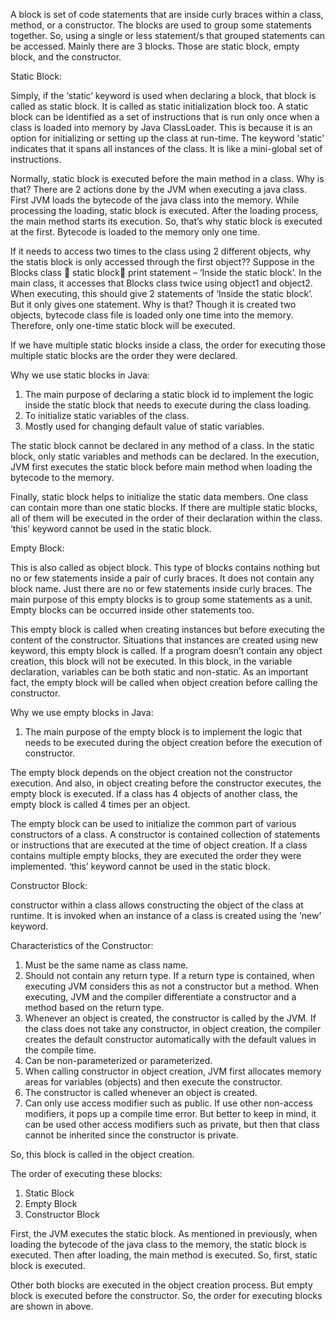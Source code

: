 A block is set of code statements that are inside curly braces within a class, method, or a constructor. The blocks are used to group some statements together. So, using a single or less statement/s that grouped statements can be accessed. Mainly there are 3 blocks. Those are static block, empty block, and the constructor.



Static Block:

Simply, if the ‘static’ keyword is used when declaring a block, that block is called as static block.  It is called as static initialization block too. A static block can be identified as a set of instructions that is run only once when a class is loaded into memory by Java ClassLoader. This is because it is an option for initializing or setting up the class at run-time. The keyword 'static' indicates that it spans all instances of the class. It is like a mini-global set of instructions.

Normally, static block is executed before the main method in a class. Why is that? There are 2 actions done by the JVM when executing a java class. First JVM loads the bytecode of the java class into the memory. While processing the loading, static block is executed. After the loading process, the main method starts its execution. So, that’s why static block is executed at the first. Bytecode is loaded to the memory only one time. 

If it needs to access two times to the class using 2 different objects, why the statis block is only accessed through the first object?? Suppose in the Blocks class  static block print statement – ‘Inside the static block’. In the main class, it accesses that Blocks class twice using object1 and object2. When executing, this should give 2 statements of  ‘Inside the static block’. But it only gives one statement. Why is that? Though it is created two objects, bytecode class file is loaded only one time into the memory. Therefore, only one-time static block will be executed.

If we have multiple static blocks inside a class, the order for executing those multiple static blocks are the order they were declared.

Why we use static blocks in Java: 
1.	The main purpose of declaring a static block id to implement the logic inside the static block that needs to execute during the class loading. 
2.	To initialize static variables of the class.
3.	Mostly used for changing default value of static variables. 

The static block cannot be declared in any method of a class. In the static block, only static variables and methods can be declared. In the execution, JVM first executes the static block before main method when loading the bytecode to the memory.

Finally, static block helps to initialize the static data members. One class can contain more than one static blocks. If there are multiple static blocks, all of them will be executed in the order of their declaration within the class.  ‘this’ keyword cannot be used in the static block.



Empty Block:

This is also called as object block. This type of blocks contains nothing but no or few statements inside a pair of curly braces. It does not contain any block name. Just there are no or few statements inside curly braces. The main purpose of this empty blocks is to group some statements as a unit. Empty blocks can be occurred inside other statements too. 

This empty block is called when creating instances but before executing the content of the constructor. Situations that instances are created using new keyword, this empty block is called. If a program doesn’t contain any object creation, this block will not be executed. In this block, in the variable declaration, variables can be both static and non-static. As an important fact, the empty block will be called when object creation before calling the constructor. 

Why we use empty blocks in Java: 
1.	The main purpose of the empty block is to implement the logic that needs to be executed during the object creation before the execution of constructor.

The empty block depends on the object creation not the constructor execution. And also, in object creating before the constructor executes, the empty block is executed. If a class has 4 objects of another class, the empty block is called 4 times per an object. 

The empty block can be used to initialize the common part of various constructors of a class. A constructor is contained collection of statements or instructions that are executed at the time of object creation. If a class contains multiple empty blocks, they are executed the order they were implemented. ‘this’ keyword cannot be used in the static block.



Constructor Block:

constructor within a class allows constructing the object of the class at runtime. It is invoked when an instance of a class is created using the ‘new’ keyword. 

Characteristics of the Constructor:
1.	Must be the same name as class name.
2.	Should not contain any return type. If a return type is contained, when executing JVM considers this as not a constructor but a method. When executing, JVM and the compiler differentiate a constructor and a method based on the return type.
3.	Whenever an object is created, the constructor is called by the JVM. If the class does not take any constructor, in object creation, the compiler creates the default constructor automatically with the default values in the compile time. 
4.	Can be non-parameterized or parameterized.
5.	When calling constructor in object creation, JVM first allocates memory areas for variables (objects) and then execute the constructor. 
6.	The constructor is called whenever an object is created.
7.	Can only use access modifier such as public. If use other non-access modifiers, it pops up a compile time error. But better to keep in mind, it can be used other access modifiers such as private, but then that class cannot be inherited since the constructor is private.

So, this block is called in the object creation.



The order of executing these blocks:
1.	Static Block
2.	Empty Block
3.	Constructor Block


First, the JVM executes the static block. As mentioned in previously, when loading the bytecode of the java class to the memory, the static block is executed. Then after loading, the main method is executed. So, first, static block is executed. 

Other both blocks are executed in the object creation process. But empty block is executed before the constructor. So, the order for executing blocks are shown in above.
